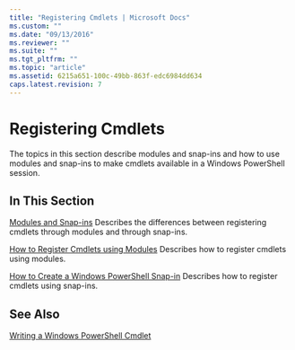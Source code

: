 ```yaml
---
title: "Registering Cmdlets | Microsoft Docs"
ms.custom: ""
ms.date: "09/13/2016"
ms.reviewer: ""
ms.suite: ""
ms.tgt_pltfrm: ""
ms.topic: "article"
ms.assetid: 6215a651-100c-49bb-863f-edc6984dd634
caps.latest.revision: 7
---
```

# Registering Cmdlets

The topics in this section describe modules and snap-ins and how to use modules and snap-ins to make cmdlets available in a Windows PowerShell session.

## In This Section

[Modules and Snap-ins](./modules-and-snap-ins.md)
Describes the differences between registering cmdlets through modules and through snap-ins.

[How to Register Cmdlets using Modules](./how-to-import-cmdlets-using-modules.md)
Describes how to register cmdlets using modules.

[How to Create a Windows PowerShell Snap-in](./how-to-create-a-windows-powershell-snap-in.md)
Describes how to register cmdlets using snap-ins.

## See Also

[Writing a Windows PowerShell Cmdlet](./writing-a-windows-powershell-cmdlet.md)
